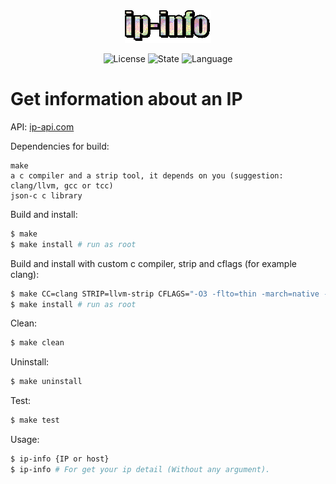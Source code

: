 <div align="center"><img src="https://github.com/siruidops/ip-info_c/raw/main/.tmp/text.gif"/>

![License](https://img.shields.io/badge/license-BSD-blue) ![State](https://img.shields.io/badge/state-developing-cyan) ![Language](https://img.shields.io/badge/language-C-purple)
</div>

# Get information about an IP
API: <a href="http://ip-api.com">ip-api.com</a> <br />

Dependencies for build:
```
make
a c compiler and a strip tool, it depends on you (suggestion: clang/llvm, gcc or tcc)
json-c c library
```

Build and install:
``` bash
$ make
$ make install # run as root
```

Build and install with custom c compiler, strip and cflags (for example clang):
``` bash
$ make CC=clang STRIP=llvm-strip CFLAGS="-O3 -flto=thin -march=native -fuse-ld=lld"
$ make install # run as root
```

Clean:
``` bash
$ make clean
```

Uninstall:
``` bash
$ make uninstall
```

Test:
``` bash
$ make test
```

Usage:
``` bash
$ ip-info {IP or host}
$ ip-info # For get your ip detail (Without any argument).
```
